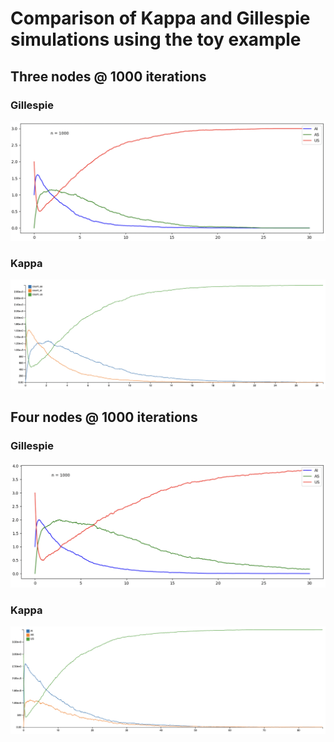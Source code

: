 # Comparison of Kappa and Gillespie simulations using the toy example

## Three nodes @ 1000 iterations
### Gillespie
![Gillespie](../images/gillespie-toy-example-1000.png)

### Kappa
![Kappa](../images/kappa-toy-example-1000.png)

## Four nodes @ 1000 iterations
### Gillespie
![Gillespie](../images/gillespie-toy-example-four-nodes.png)

### Kappa
![Kappa](../images/kappa-toy-example-four-nodes.png)